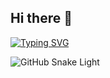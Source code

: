 ## Hi there 👋

<!--
**ObidjonJoraboyev/ObidjonJoraboyev** is a ✨ _special_ ✨ repository because its `README.md` (this file) appears on your GitHub profile.

Here are some ideas to get you started:

- 🔭 I’m currently working on ...
- 🌱 I’m currently learning ...
- 👯 I’m looking to collaborate on ...
- 🤔 I’m looking for help with ...
- 💬 Ask me about ...
- 📫 How to reach me: ...
- 😄 Pronouns: ...
- ⚡ Fun fact: ...
-->
[![Typing SVG](https://readme-typing-svg.herokuapp.com?size=30&duration=1000&pause=500&color=4cbb17&lines=I+am+a+Flutter+Developer;I+build+mobile+apps;Love+Open+Source)](https://git.io/typing-svg)


![GitHub Snake Light](https://github.com/ObidjonJoraboyev/snk/blob/output/github-contribution-grid-snake.svg)
